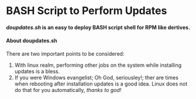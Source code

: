 # BASH Script to Perform Updates
#### _doupdates.sh_ is an easy to deploy BASH script shell for RPM like dertives.

#### About doupdates.sh
There are two important points to be considered:
1. With linux realm, performing other jobs on the system while installing updates is a bless.
2. If you were Windows evangelist; Oh God, seriousley!; ther are times when rebooting after installation updates is a good idea.
Linux does not do that for you automatically, _thanks to god!_
